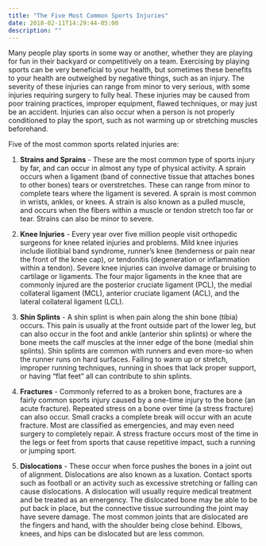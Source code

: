 ```yaml
---
title: "The Five Most Common Sports Injuries"
date: 2018-02-11T14:29:44-05:00
description: ""
---
```


Many people play sports in some way or another, whether they are playing for fun in their 
backyard or competitively on a team. Exercising by playing sports can be very beneficial 
to your health, but sometimes these benefits to your health are outweighed by negative 
things, such as an injury. The severity of these injuries can range from minor to very 
serious, with some injuries requiring surgery to fully heal. These injuries may be caused 
from poor training practices, improper equipment, flawed techniques, or may just be an 
accident. Injuries can also occur when a person is not properly conditioned to play the 
sport, such as not warming up or stretching muscles beforehand.

Five of the most common sports related injuries are:

1) **Strains and Sprains** - These are the most common type of sports injury by far, and can 
occur in almost any type of physical activity. A sprain occurs when a ligament (band of 
connective tissue that attaches bones to other bones) tears or overstretches. These can 
range from minor to complete tears where the ligament is severed. A sprain is most common 
in wrists, ankles, or knees. A strain is also known as a pulled muscle, and occurs when 
the fibers within a muscle or tendon stretch too far or tear. Strains can also be minor to 
severe.

2) **Knee Injuries** - Every year over five million people visit orthopedic surgeons for knee 
related injuries and problems. Mild knee injuries include iliotibial band syndrome, 
runner’s knee (tenderness or pain near the front of the knee   cap), or tendonitis 
(degeneration or inflammation within a tendon). Severe knee injuries can involve damage or 
bruising to cartilage or ligaments. The four major ligaments in the knee that are commonly 
injured are the posterior cruciate ligament (PCL), the medial collateral ligament (MCL), 
anterior cruciate ligament (ACL), and the lateral collateral ligament (LCL).

3) **Shin Splints** - A shin splint is when pain along the shin bone (tibia) occurs. This pain 
is usually at the front outside part of the lower leg, but can also occur in the foot and 
ankle (anterior shin splints) or where the bone meets the calf muscles at the inner edge 
of the bone (medial shin splints). Shin splints are common with runners and even more-so 
when the runner runs on hard surfaces. Failing to warm up or stretch, improper running 
techniques, running in shoes that lack proper support, or having “flat feet” all can 
contribute to shin splints.

4) **Fractures** - Commonly referred to as a broken bone, fractures are a fairly common sports 
injury caused by a one-time injury to the bone (an acute fracture). Repeated stress on a 
bone over time (a stress fracture) can also occur. Small cracks a complete break will 
occur with an acute fracture. Most are classified as emergencies, and may even need 
surgery to completely repair. A stress fracture occurs most of the time in the legs or 
feet from sports that cause repetitive impact, such a running or jumping sport.

5) **Dislocations** - These occur when force pushes the bones in a joint out of alignment. 
Dislocations are also known as a luxation. Contact sports such as football or an activity 
such as excessive stretching or falling can cause dislocations. A dislocation will usually 
require medical treatment and be treated as an emergency. The dislocated bone may be able 
to be put back in place, but the connective tissue surrounding the joint may have severe 
damage. The most common joints that are dislocated are the fingers and hand, with the 
shoulder being close behind. Elbows, knees, and hips can be dislocated but are less common.

